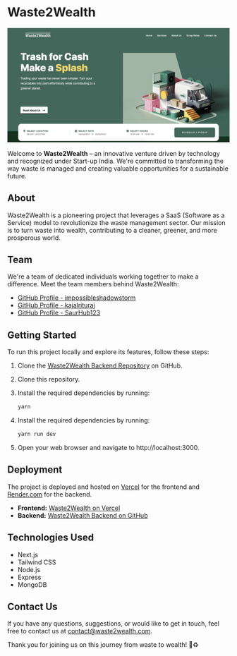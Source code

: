 # Waste2Wealth

![Waste2Wealth](landing.png)

Welcome to **Waste2Wealth** – an innovative venture driven by technology and recognized under Start-up India. We're committed to transforming the way waste is managed and creating valuable opportunities for a sustainable future.

## About

Waste2Wealth is a pioneering project that leverages a SaaS (Software as a Service) model to revolutionize the waste management sector. Our mission is to turn waste into wealth, contributing to a cleaner, greener, and more prosperous world.

## Team

We're a team of dedicated individuals working together to make a difference. Meet the team members behind Waste2Wealth:

- [GitHub Profile - impossibleshadowstorm](https://github.com/impossibleshadowstorm)
- [GitHub Profile - kajalrituraj](https://github.com/kajalrituraj)
- [GitHub Profile - SaurHub123](https://github.com/SaurHub123)

## Getting Started

To run this project locally and explore its features, follow these steps:

1. Clone the [Waste2Wealth Backend Repository](https://github.com/impossibleshadowstorm/Waste2Wealth-backend) on GitHub.
2. Clone this repository.
3. Install the required dependencies by running:

   ```bash
   yarn
   ```
4. Install the required dependencies by running:

    ```bash
    yarn run dev
    ```
5. Open your web browser and navigate to http://localhost:3000.

## Deployment

The project is deployed and hosted on [Vercel](https://vercel.com) for the frontend and [Render.com](https://render.com) for the backend.

- **Frontend:** [Waste2Wealth on Vercel](https://waste2wealth-umber.vercel.app/)
- **Backend:** [Waste2Wealth Backend on GitHub](https://github.com/impossibleshadowstorm/Waste2Wealth-backend)

## Technologies Used

- Next.js
- Tailwind CSS
- Node.js
- Express
- MongoDB

## Contact Us

If you have any questions, suggestions, or would like to get in touch, feel free to contact us at [contact@waste2wealth.com](mailto:sumitsaurav1119@gmail.com).

Thank you for joining us on this journey from waste to wealth! 🌱♻️
